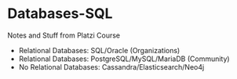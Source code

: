 # Databases-SQL
Notes and Stuff from Platzi Course
- Relational Databases: SQL/Oracle (Organizations)
- Relational Databases: PostgreSQL/MySQL/MariaDB (Community)
- No Relational Databases: Cassandra/Elasticsearch/Neo4j
